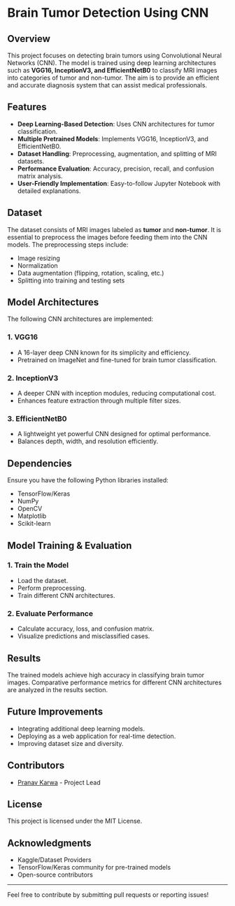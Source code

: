 # Brain Tumor Detection Using CNN

## Overview
This project focuses on detecting brain tumors using Convolutional Neural Networks (CNN). The model is trained using deep learning architectures such as **VGG16, InceptionV3, and EfficientNetB0** to classify MRI images into categories of tumor and non-tumor. The aim is to provide an efficient and accurate diagnosis system that can assist medical professionals.

## Features
- **Deep Learning-Based Detection**: Uses CNN architectures for tumor classification.
- **Multiple Pretrained Models**: Implements VGG16, InceptionV3, and EfficientNetB0.
- **Dataset Handling**: Preprocessing, augmentation, and splitting of MRI datasets.
- **Performance Evaluation**: Accuracy, precision, recall, and confusion matrix analysis.
- **User-Friendly Implementation**: Easy-to-follow Jupyter Notebook with detailed explanations.

## Dataset
The dataset consists of MRI images labeled as **tumor** and **non-tumor**. It is essential to preprocess the images before feeding them into the CNN models. The preprocessing steps include:
- Image resizing
- Normalization
- Data augmentation (flipping, rotation, scaling, etc.)
- Splitting into training and testing sets

## Model Architectures
The following CNN architectures are implemented:

### 1. **VGG16**
- A 16-layer deep CNN known for its simplicity and efficiency.
- Pretrained on ImageNet and fine-tuned for brain tumor classification.

### 2. **InceptionV3**
- A deeper CNN with inception modules, reducing computational cost.
- Enhances feature extraction through multiple filter sizes.

### 3. **EfficientNetB0**
- A lightweight yet powerful CNN designed for optimal performance.
- Balances depth, width, and resolution efficiently.

## Dependencies
Ensure you have the following Python libraries installed:
- TensorFlow/Keras
- NumPy
- OpenCV
- Matplotlib
- Scikit-learn

## Model Training & Evaluation
### 1. **Train the Model**
- Load the dataset.
- Perform preprocessing.
- Train different CNN architectures.

### 2. **Evaluate Performance**
- Calculate accuracy, loss, and confusion matrix.
- Visualize predictions and misclassified cases.

## Results
The trained models achieve high accuracy in classifying brain tumor images. Comparative performance metrics for different CNN architectures are analyzed in the results section.

## Future Improvements
- Integrating additional deep learning models.
- Deploying as a web application for real-time detection.
- Improving dataset size and diversity.

## Contributors
- [Pranav Karwa](https://github.com/PranavKarwa2004) - Project Lead

## License
This project is licensed under the MIT License.

## Acknowledgments
- Kaggle/Dataset Providers
- TensorFlow/Keras community for pre-trained models
- Open-source contributors

---
Feel free to contribute by submitting pull requests or reporting issues!

